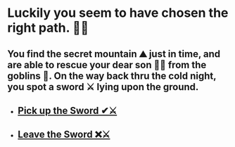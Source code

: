## <h1> Luckily you seem to have chosen the right path. 👍🏻</h1> 

## You find the **secret mountain** ⛰️ just in time, and are able to rescue your dear son 👦🎉 from the goblins 👺. On the way back thru the cold night, you spot a sword ⚔️ lying upon the ground.

- ## [Pick up the Sword ✔⚔️](../5/1.md)

- ## [Leave the Sword ❌⚔️](../5/2.md)
